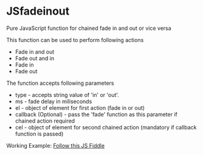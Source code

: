 # JSfadeinout
Pure JavaScript function for chained fade in and out or vice versa

This function can be used to perform following actions

- Fade in and out
- Fade out and in
- Fade in
- Fade out

The function accepts following parameters

- type  - accepts string value of 'in' or 'out'. 
- ms - fade delay in miliseconds
- el - object of element for first action (fade in or out)
- callback (Optional) - pass the 'fade' function as this parameter if chained action required
- cel - object of element for second chained action (mandatory if callback function is passed)

Working Example: [Follow this JS Fiddle]

[Follow this JS Fiddle]: https://jsfiddle.net/cynx/x6v2gapw/30/
